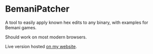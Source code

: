 # BemaniPatcher
A tool to easily apply known hex edits to any binary, with examples for Bemani games.

Should work on most modern browsers.

Live version hosted [on my website](https://mon.im/bemanipatcher/).